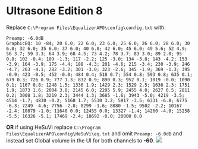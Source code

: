 # Ultrasone Edition 8
Replace `C:\Program Files\EqualizerAPO\config\config.txt` with:
```
Preamp: -6.0dB
GraphicEQ: 10 -84; 20 6.0; 22 6.0; 23 6.0; 25 6.0; 26 6.0; 28 6.0; 30 6.0; 32 6.0; 35 6.0; 37 6.0; 40 6.0; 42 6.0; 45 6.0; 49 5.6; 52 4.9; 56 3.7; 59 3.3; 64 3.9; 68 4.5; 73 4.2; 78 3.7; 83 3.0; 89 2.0; 95 0.8; 102 -0.4; 109 -1.3; 117 -2.2; 125 -3.0; 134 -3.8; 143 -4.2; 153 -3.9; 164 -3.9; 175 -4.4; 188 -4.3; 201 -4.6; 215 -3.4; 230 -3.9; 246 -4.7; 263 -4.1; 282 -3.2; 301 -3.0; 323 -2.6; 345 -1.9; 369 -1.3; 395 -0.9; 423 -0.5; 452 -0.0; 484 0.4; 518 0.7; 554 0.8; 593 0.8; 635 0.1; 679 0.3; 726 0.9; 777 1.3; 832 0.9; 890 0.3; 952 0.1; 1019 -0.0; 1090 0.1; 1167 0.8; 1248 1.5; 1336 1.9; 1429 2.3; 1529 2.5; 1636 2.3; 1751 1.9; 1873 1.6; 2004 3.8; 2145 6.0; 2295 5.9; 2455 4.0; 2627 0.5; 2811 0.2; 3008 1.8; 3219 2.3; 3444 1.3; 3685 -1.6; 3943 -5.0; 4219 -3.5; 4514 -1.7; 4830 -0.2; 5168 1.7; 5530 3.2; 5917 -3.5; 6331 -6.8; 6775 -6.3; 7249 -4.6; 7756 -2.8; 8299 -1.6; 8880 -1.5; 9502 -2.2; 10167 -2.4; 10879 -1.0; 11640 0.0; 12455 0.0; 13327 -1.4; 14260 -4.0; 15258 -5.5; 16326 -5.1; 17469 -2.4; 18692 -0.0; 20000 0.0
```
**OR** if using HeSuVi replace `C:\Program Files\EqualizerAPO\config\HeSuVi\eq.txt` and omit `Preamp: -6.0dB` and instead set Global volume in the UI for both channels to **-60**.
![](https://raw.githubusercontent.com/jaakkopasanen/AutoEq/master/results/Sonoma%20Model%20One/headphoncecom/onear/Ultrasone%20Edition%208/Ultrasone%20Edition%208.png)